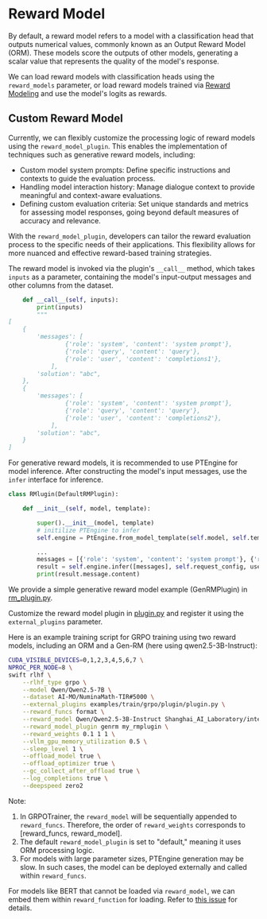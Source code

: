 # Reward Model

By default, a reward model refers to a model with a classification head that outputs numerical values, commonly known as an Output Reward Model (ORM). These models score the outputs of other models, generating a scalar value that represents the quality of the model's response.

We can load reward models with classification heads using the `reward_models` parameter, or load reward models trained via [Reward Modeling](../../human-alignment.md#rm) and use the model's logits as rewards.

## Custom Reward Model

Currently, we can flexibly customize the processing logic of reward models using the `reward_model_plugin`. This enables the implementation of techniques such as generative reward models, including:
- Custom model system prompts: Define specific instructions and contexts to guide the evaluation process.
- Handling model interaction history: Manage dialogue context to provide meaningful and context-aware evaluations.
- Defining custom evaluation criteria: Set unique standards and metrics for assessing model responses, going beyond default measures of accuracy and relevance.

With the `reward_model_plugin`, developers can tailor the reward evaluation process to the specific needs of their applications. This flexibility allows for more nuanced and effective reward-based training strategies.

The reward model is invoked via the plugin's `__call__` method, which takes `inputs` as a parameter, containing the model's input-output messages and other columns from the dataset.

```python
    def __call__(self, inputs):
        print(inputs)
        """
[
    {
        'messages': [
                {'role': 'system', 'content': 'system prompt'},
                {'role': 'query', 'content': 'query'},
                {'role': 'user', 'content': 'completions1'},
            ],
        'solution': "abc",
    },
    {
        'messages': [
                {'role': 'system', 'content': 'system prompt'},
                {'role': 'query', 'content': 'query'},
                {'role': 'user', 'content': 'completions2'},
            ],
        'solution': "abc",
    }
]

```

For generative reward models, it is recommended to use PTEngine for model inference. After constructing the model's input messages, use the `infer` interface for inference.
```python
class RMlugin(DefaultRMPlugin):

    def __init__(self, model, template):

        super().__init__(model, template)
        # initilize PTEngine to infer
        self.engine = PtEngine.from_model_template(self.model, self.template, max_batch_size=0)

        ...
        messages = [{'role': 'system', 'content': 'system prompt'}, {'role': 'query', 'content': 'query'}]
        result = self.engine.infer([messages], self.request_config, use_tqdm=False)
        print(result.message.content)
```


We provide a simple generative reward model example (GenRMPlugin) in [rm_plugin.py](https://github.com/modelscope/ms-swift/blob/main/swift/plugin/rm_plugin.py).

Customize the reward model plugin in [plugin.py](https://github.com/modelscope/ms-swift/blob/main/examples/train/grpo/plugin/plugin.py) and register it using the `external_plugins` parameter.

Here is an example training script for GRPO training using two reward models, including an ORM and a Gen-RM (here using qwen2.5-3B-Instruct):

```bash
CUDA_VISIBLE_DEVICES=0,1,2,3,4,5,6,7 \
NPROC_PER_NODE=8 \
swift rlhf \
    --rlhf_type grpo \
    --model Qwen/Qwen2.5-7B \
    --dataset AI-MO/NuminaMath-TIR#5000 \
    --external_plugins examples/train/grpo/plugin/plugin.py \
    --reward_funcs format \
    --reward_model Qwen/Qwen2.5-3B-Instruct Shanghai_AI_Laboratory/internlm2-7b-reward \
    --reward_model_plugin genrm my_rmplugin \
    --reward_weights 0.1 1 1 \
    --vllm_gpu_memory_utilization 0.5 \
    --sleep_level 1 \
    --offload_model true \
    --offload_optimizer true \
    --gc_collect_after_offload true \
    --log_completions true \
    --deepspeed zero2
```

Note:
1. In GRPOTrainer, the `reward_model` will be sequentially appended to `reward_funcs`. Therefore, the order of `reward_weights` corresponds to [reward_funcs, reward_model].
2. The default `reward_model_plugin` is set to "default," meaning it uses ORM processing logic.
3. For models with large parameter sizes, PTEngine generation may be slow. In such cases, the model can be deployed externally and called within `reward_funcs`.

For models like BERT that cannot be loaded via `reward_model`, we can embed them within `reward_function` for loading. Refer to [this issue](https://github.com/modelscope/ms-swift/issues/4580) for details.
